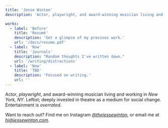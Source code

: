 ```yaml
---
title: 'Jesse Winton'
description: 'Actor, playwright, and award-winning musician living and working in NYC.'

works:
  - label: 'Before'
    title: 'Resumé'
    description: 'Get a glimpse of my previous work.'
    url: '/docs/resume.pdf'
  - label: 'Now'
    title: 'Journals'
    description: "Random thoughts I've written down."
    url: '/writing/distractions'
  - label: 'Now'
    title: 'TBD'
    description: 'Focused on writing.'
    url: ''
---
```


Actor, _playwright_, and award-winning musician living and working in _New York, NY_. Leftist; deeply invested in theatre as a medium for social change. Entertainment is _overrated_.

Want to reach out? Find me on Instagram _[@thejessewinton](https://instagram.com/thejessewinton)_, or email me at _[hi@jessewinton.com](mailto:hi@jessewinton.com)_.
